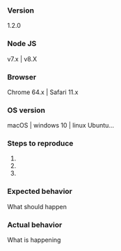 ### Version
1.2.0

### Node JS
v7.x | v8.X

### Browser
Chrome 64.x | Safari 11.x

### OS version
macOS | windows 10 | linux Ubuntu...

### Steps to reproduce
1.  
2.  
3.  

### Expected behavior
What should happen

### Actual behavior
What is happening
